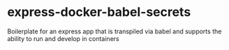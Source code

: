 # express-docker-babel-secrets
Boilerplate for an express app that is transpiled via babel and supports the ability to run and develop in containers
